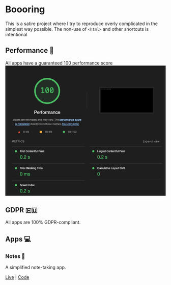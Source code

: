 # Boooring
This is a satire project where I try to reproduce overly complicated in the simplest way possible.
The non-use of `<html>` and other shortcuts is intentional
## Performance 🚀
All apps have a guaranteed 100 performance score
![100 Lighthouse Score](./assets/performance.png)
## GDPR 🇪🇺
All apps are 100% GDPR-compliant.
## Apps 💻
### Notes 📝
A simplified note-taking app.

[Live](https://booor.ing/notes) | [Code](/notes)
